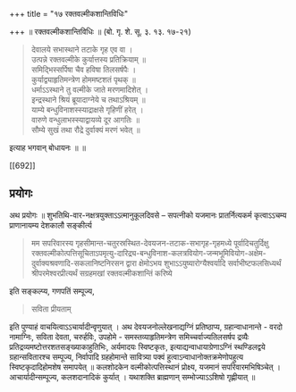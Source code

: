 +++
title = "१७ रक्तवल्मीकशान्तिविधिः"

+++
॥ रक्तवल्मीकशान्तिविधिः ॥ (बो. गृ. शे. सू. ३. १३. १७-२१) 

> देवालये सभास्थाने तटाके गृह एव वा ।  
उत्पन्ने रक्तवल्मीके कुर्यात्तस्य प्रतिक्रियाम् ॥  
समिद्भिस्सर्पिषा चैव हविषा तिलसर्षपैः ।  
कुर्याद्व्याहृतिमन्त्रेण होममष्टशतं पृथक् ॥  
धर्माऽऽस्थाने तु वल्मीके जाते मरणमादिशेत् ।  
इन्द्रस्थाने श्रियं ब्रूयादाग्नेये च तथाऽश्रियम् ॥  
याम्ये बन्धुविनाशस्स्याद्राक्षसे गृहिणीं हरेत् ।  
वारुणे वन्धुलाभस्स्याद्वायव्ये दूर आगतिः ॥  
सौम्ये सुखं तथा रौद्रे दुर्वाक्यं मरणं भवेत् ॥

इत्याह भगवान् बोधायनः ॥  ॥ 

[[692]]

## प्रयोगः

अथ प्रयोगः ॥ शुभतिथि-वार-नक्षत्रयुक्ताऽऽत्मानुकूलदिवसे – सपत्नीको यजमानः प्रातर्नित्यकर्म कृत्वाऽऽचम्य प्राणानायम्य देशकालौ सङ्कीर्त्य 

> मम सपरिवारस्य गृहसीमान्त-चतुरस्रस्थित-देवयजन-तटाक-सभागृह-गृहमध्ये पूर्वादिचतुर्दिक्षु रक्तवल्मीकोत्पत्तिसूचिताऽपमृत्यु-दारिद्र्य-बन्धुविनाश-कलत्रवियोग-जन्मभूमिवियोग-अक्षेम-दुर्वाक्यश्रवणादि-सकलानिष्टनिरसन द्वारा क्षेमोऽभय शुभाऽऽयुष्यारोग्यैश्वर्यादि सर्वाभीष्टफलसिध्यर्थं श्रीपरमेश्वरप्रीत्यर्थं सग्रहमखां रक्तवल्मीकशान्तिं करिष्ये 

इति सङ्कल्प्य, गणपतिं सम्पूज्य, 

> सविता प्रीयताम्

इति पुण्याहं वाचयित्वाऽऽचार्यादीन्वृणुयात् । अथ देवयजनोल्लेखनाद्यग्निं प्रतिष्ठाप्य, ग्रहान्वाधानान्ते - वरदो नामाग्निः, सविता देवता, चरुर्हविः, उपहोमे - समस्तव्याहृतिमन्त्रेण समिच्चर्वाज्यतिलसर्षप द्रव्यैः प्रतिद्रव्यमष्टोत्तरशतसङ्ख्याकाहुतिभिः, अर्यमादयः स्विष्टकृतः, इत्याद्यन्वाधायाग्रेणाऽग्निं स्थण्डिलद्वये ग्रहान्सवितारश्च  सम्पूज्य, निर्वापादि ग्रहहोमान्ते सावित्र्या पक्वं  हुत्वाऽन्वाधानोक्तक्रमेणोपहुत्य स्विष्टकृदादिहोमशेष समापयेत् ॥ कलशोदकेन वल्मीकोत्पत्तिस्थानं प्रोक्ष्य, यजमानं सपरिवारमभिषिञ्चेत् । आचार्यादीन्सम्पूज्य, कलशदानादिकं कुर्यात् । यथाशक्ति ब्राह्मणान् सम्भोज्याऽऽशिषो गृह्णीयात् ॥